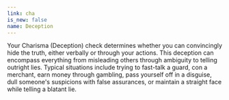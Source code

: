 ```yaml
---
link: cha
is_new: false
name: Deception
---
```

Your Charisma (Deception) check determines whether you can convincingly hide the truth, either
verbally or through your actions. This deception can encompass everything from misleading others
through ambiguity to telling outright lies. Typical situations include trying to fast-talk a guard,
con a merchant, earn money through gambling, pass yourself off in a disguise, dull someone's
suspicions with false assurances, or maintain a straight face while telling a blatant
lie.
